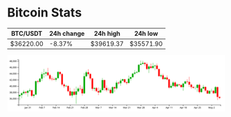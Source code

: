 # Bitcoin Stats

BTC/USDT|24h change|24h high|24h low|
|---|---|---|---|
|$36220.00|-8.37%|$39619.37|$35571.90|

<img src="./chart.svg">
